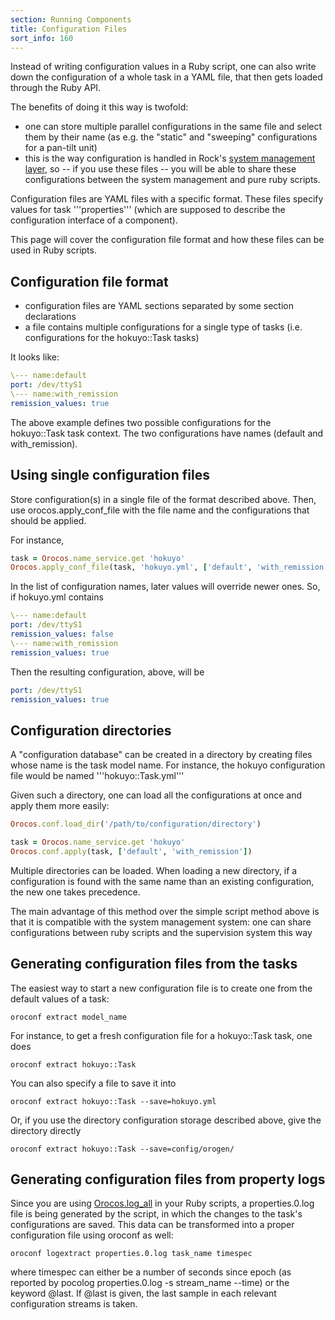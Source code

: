 ```yaml
---
section: Running Components
title: Configuration Files
sort_info: 160
---
```

Instead of writing configuration values in a Ruby script, one can also write
down the configuration of a whole task in a YAML file, that then gets loaded
through the Ruby API.

The benefits of doing it this way is twofold:

 * one can store multiple parallel configurations in the same file and select
   them by their name (as e.g. the "static" and "sweeping" configurations for a
   pan-tilt unit)
 * this is the way configuration is handled in Rock's [system management
   layer](../system/index.html), so -- if
   you use these files -- you will be able to share these configurations between
   the system management and pure ruby scripts.

Configuration files are YAML files with a specific format.  These files specify
values for task '''properties''' (which are supposed to describe the
configuration interface of a component).

This page will cover the configuration file format and how these files can be
used in Ruby scripts.

Configuration file format
-------------------------

 * configuration files are YAML sections separated by some section declarations
 * a file contains multiple configurations for a single type of tasks (i.e.
   configurations for the hokuyo::Task tasks)

It looks like:

~~~ yaml
\--- name:default
port: /dev/ttyS1
\--- name:with_remission
remission_values: true
~~~

The above example defines two possible configurations for the hokuyo::Task task
context. The two configurations have names (default and with_remission).

Using single configuration files
---------------------------------

Store configuration(s) in a single file of the format described above. Then, use
orocos.apply_conf_file with the file name and the configurations that should be
applied.

For instance,

~~~ ruby
task = Orocos.name_service.get 'hokuyo'
Orocos.apply_conf_file(task, 'hokuyo.yml', ['default', 'with_remission'])
~~~

In the list of configuration names, later values will override newer ones. So,
if hokuyo.yml contains

~~~ yaml
\--- name:default
port: /dev/ttyS1
remission_values: false
\--- name:with_remission
remission_values: true
~~~

Then the resulting configuration, above, will be 

~~~ yaml
port: /dev/ttyS1
remission_values: true
~~~

Configuration directories
-------------------------

A "configuration database" can be created in a directory by creating files whose
name is the task model name. For instance, the hokuyo configuration file would
be named '''hokuyo::Task.yml'''

Given such a directory, one can load all the configurations at once and apply
them more easily:

~~~ ruby
Orocos.conf.load_dir('/path/to/configuration/directory')

task = Orocos.name_service.get 'hokuyo'
Orocos.conf.apply(task, ['default', 'with_remission'])
~~~

Multiple directories can be loaded. When loading a new directory, if a
configuration is found with the same name than an existing configuration, the
new one takes precedence.

The main advantage of this method over the simple script method above is that it
is compatible with the system management system: one can share configurations
between ruby scripts and the supervision system this way

Generating configuration files from the tasks
---------------------------------------------

The easiest way to start a new configuration file is to create one from the
default values of a task:

~~~ text
oroconf extract model_name
~~~

For instance, to get a fresh configuration file for a hokuyo::Task task, one
does

~~~ text
oroconf extract hokuyo::Task
~~~

You can also specify a file to save it into

~~~ text
oroconf extract hokuyo::Task --save=hokuyo.yml
~~~

Or, if you use the directory configuration storage described above, give the directory directly

~~~ text
oroconf extract hokuyo::Task --save=config/orogen/
~~~

Generating configuration files from property logs
-------------------------------------------------
Since you are using [Orocos.log_all](../data_analysis/logging.html) in your Ruby scripts, a
properties.0.log file is being generated by the script, in which the changes to
the task's configurations are saved. This data can be transformed into a
proper configuration file using oroconf as well:

~~~ text
oroconf logextract properties.0.log task_name timespec
~~~

where timespec can either be a number of seconds since epoch (as reported by
pocolog properties.0.log -s stream_name \-\-time) or the keyword @last. If @last
is given, the last sample in each relevant configuration streams is taken.
